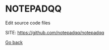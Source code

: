# NOTEPADQQ
 
 Edit source code files
 
 SITE: https://github.com/notepadqq/notepadqq

 [Go back](https://portable-linux-apps.github.io/apps.html)
